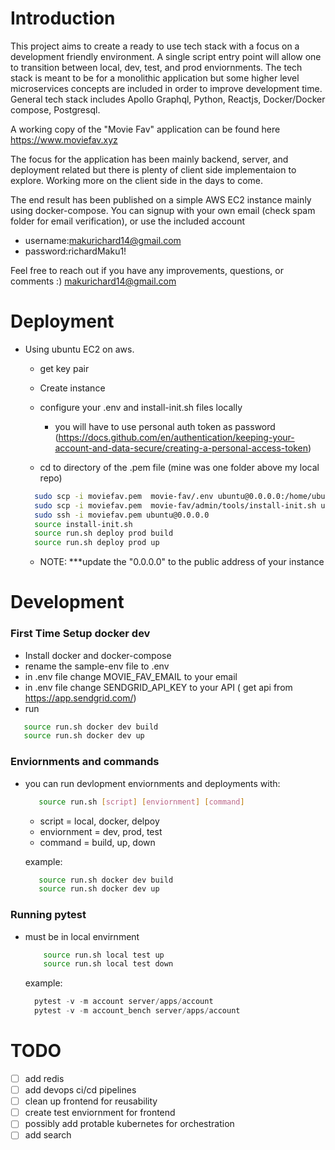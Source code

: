 # Introduction

This project aims to create a ready to use tech stack with a focus on a development friendly environment. A single script entry point will allow one to transition between local, dev, test, and prod enviornments. The tech stack is meant to be for a monolithic application but some higher level microservices concepts are included in order to improve development time. General tech stack includes Apollo Graphql, Python, Reactjs, Docker/Docker compose, Postgresql.

A working copy of the "Movie Fav" application can be found here https://www.moviefav.xyz 

The focus for the application has been mainly backend, server, and deployment related but there is plenty of client side implementaion to explore. Working more on the client side in the days to come.

The end result has been published on a simple AWS EC2 instance mainly using docker-compose. You can signup with your own email (check spam folder for email verification), or use the included account 
- username:makurichard14@gmail.com
- password:richardMaku1!

Feel free to reach out if you have any improvements, questions, or comments :) makurichard14@gmail.com

# Deployment
- Using ubuntu EC2 on aws.
  - get key pair
  - Create instance
  - configure your .env and install-init.sh files locally
    - you will have to use personal auth token as password (https://docs.github.com/en/authentication/keeping-your-account-and-data-secure/creating-a-personal-access-token)

  - cd to directory of the .pem file (mine was one folder above my local repo)
  
  ```bash
    sudo scp -i moviefav.pem  movie-fav/.env ubuntu@0.0.0.0:/home/ubuntu/
    sudo scp -i moviefav.pem  movie-fav/admin/tools/install-init.sh ubuntu@0.0.0.0:/home/ubuntu/
    sudo ssh -i moviefav.pem ubuntu@0.0.0.0
    source install-init.sh
    source run.sh deploy prod build
    source run.sh deploy prod up
  ```
  - NOTE: ***update the "0.0.0.0" to the public address of your instance
  
  
# Development
 ### First Time Setup docker dev
 - Install docker and docker-compose
 - rename the sample-env file to .env
 - in .env file change MOVIE_FAV_EMAIL to your email
 - in .env file change SENDGRID_API_KEY to your API ( get api from https://app.sendgrid.com/)
 - run 
  ```bash 
     source run.sh docker dev build
     source run.sh docker dev up
  ```

 ### Enviornments and commands

   - you can run devlopment enviornments and deployments with: 
  
     ```bash 
        source run.sh [script] [enviornment] [command]
     ```
       - script = local, docker, delpoy
       - enviornment = dev, prod, test
       - command = build, up, down

       example: 
        ```bash 
           source run.sh docker dev build
           source run.sh docker dev up
        ```

 ### Running pytest
 - must be in local envirnment

     ```bash 
         source run.sh local test up
         source run.sh local test down
     ```

   example:
     ```python 
       pytest -v -m account server/apps/account
       pytest -v -m account_bench server/apps/account
     ```
# TODO

- [ ] add redis
- [ ] add devops ci/cd pipelines
- [ ] clean up frontend for reusability
- [ ] create test enviornment for frontend
- [ ] possibly add protable kubernetes for orchestration
- [ ] add search